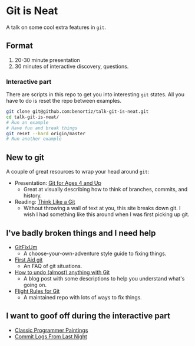 # Git is Neat
A talk on some cool extra features in `git`.

## Format
1. 20-30 minute presentation
1. 30 minutes of interactive discovery, questions.

### Interactive part
There are scripts in this repo to get you into interesting `git` states. All you
have to do is reset the repo between examples.

```bash
git clone git@github.com:benortiz/talk-git-is-neat.git
cd talk-git-is-neat/
# Run an example
# Have fun and break things
git reset --hard origin/master
# Run another example
```

## New to git
A couple of great resources to wrap your head around `git`:

* Presentation: [Git for Ages 4 and Up](https://www.youtube.com/watch?v=1ffBJ4sVUb4)
  * Great at visually describing how to think of branches, commits, and history.
* Reading: [Think Like a Git](http://think-like-a-git.net/)
  * Without throwing a wall of text at you, this site breaks down git. I wish I
    had something like this around when I was first picking up git.

## I've badly broken things and I need help
* [GitFixUm](https://sethrobertson.github.io/GitFixUm/fixup.html)
  * A choose-your-own-adventure style guide to fixing things.
* [First Aid git](http://firstaidgit.io/#/)
  * An FAQ of git situations.
* [How to undo (almost) anything with Git](https://blog.github.com/2015-06-08-how-to-undo-almost-anything-with-git/)
  * A blog post with some descriptions to help you understand what's going on.
* [Flight Rules for Git](https://github.com/k88hudson/git-flight-rules)
  * A maintained repo with lots of ways to fix things.

## I want to goof off during the interactive part
* [Classic Programmer Paintings](http://classicprogrammerpaintings.com/post/142586036029/junior-programmer-learns-git-rebase)
* [Commit Logs From Last Night](http://www.commitlogsfromlastnight.com/)
